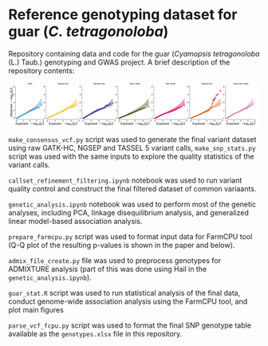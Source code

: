 # Reference genotyping dataset for guar (*C. tetragonoloba*)

Repository containing data and code for the guar (*Cyamopsis tetragonoloba* (L.) Taub.) genotyping and GWAS project. A brief description of the repository contents:

![All quantile-quantile plots](./qq.jpg)

`make_consensus_vcf.py` script was used to generate the final variant dataset using raw GATK-HC, NGSEP and TASSEL 5 variant calls, `make_snp_stats.py` script was used with the same inputs to explore the quality statistics of the variant calls.

`callset_refinement_filtering.ipynb` notebook was used to run variant quality control and construct the final filtered dataset of common variaants.

`genetic_analysis.ipynb` notebook was used to perform most of the genetic analyses, including PCA, linkage disequilibrium analysis, and generalized linear model-based association analysis.

`prepare_farmcpu.py` script was used to format input data for FarmCPU tool (Q-Q plot of the resulting p-values is shown in the paper and below).

`admix_file_create.py` file was used to preprocess genotypes for ADMIXTURE analysis (part of this was done using Hail in the `genetic_analysis.ipynb`).

`guar_stat.R` script was used to run statistical analysis of the final data, conduct genome-wide association analysis using the FarmCPU tool, and plot main figures

`parse_vcf_fcpu.py` script was used to format the final SNP genotype table available as the `genotypes.xlsx` file in this repository.

